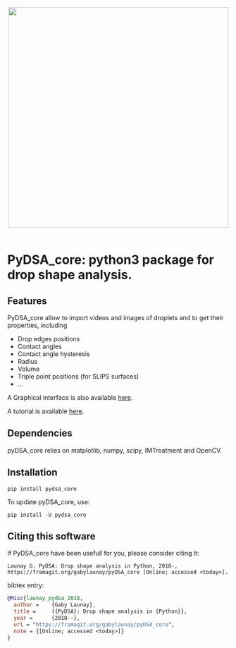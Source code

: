 <div align="center">
  <img width=500px" src="https://framagit.org/gabylaunay/pyDSA_core/raw/master/branding/pyDSA_logo_python_text.svg"><br><br>
</div>

# PyDSA_core: python3 package for drop shape analysis.

## Features

PyDSA_core allow to import videos and images of droplets and to get their properties, including

  - Drop edges positions
  - Contact angles
  - Contact angle hysteresis
  - Radius
  - Volume
  - Triple point positions (for SLIPS surfaces)
  - ...

A Graphical interface is also available [here](https://framagit.org/gabylaunay/pyDSA_gui).

A tutorial is available [here](https://gabylaunay.github.io/Python-cookbook/).

## Dependencies

pyDSA_core relies on matplotlib, numpy, scipy, IMTreatment and OpenCV.

## Installation

``pip install pydsa_core``

To update pyDSA_core, use:

``pip install -U pydsa_core``

## Citing this software

If PyDSA_core have been usefull for you, please consider citing it:
```
Launay G. PyDSA: Drop shape analysis in Python, 2018-, https://framagit.org/gabylaunay/pyDSA_core [Online; accessed <today>].
```

bibtex entry:
``` bibtex
@Misc{launay_pydsa_2018,
  author =    {Gaby Launay},
  title =     {{PyDSA}: Drop shape analysis in {Python}},
  year =      {2018--},
  url = "https://framagit.org/gabylaunay/pyDSA_core",
  note = {[Online; accessed <today>]}
}

```
